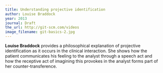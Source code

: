 ```yaml
---
title: Understanding projective identification
author: Louise Braddock
year: 2013
journal: Draft
the_url: http://git-scm.com/videos
image_filename: git-basics-2.jpg
---
```


 **Louise Braddock** provides a philosophical explanation of projective identification as it occurs in the clinical interaction. She shows how the patient communicates his feeling to the analyst through a speech act and how the receptive act of imagining this provokes in the analyst forms part of her counter-transference. 